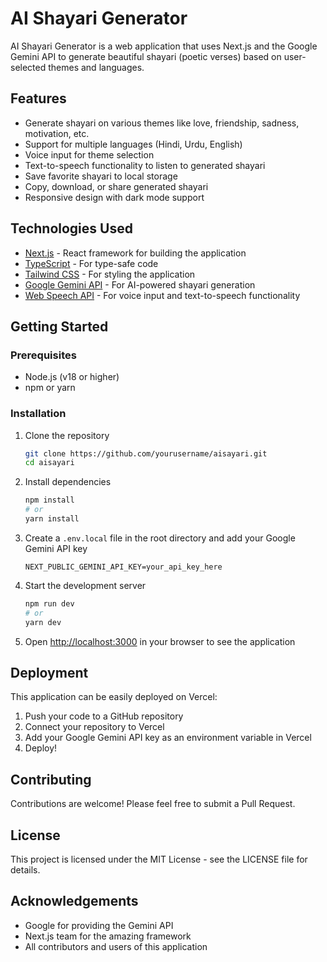 # AI Shayari Generator

AI Shayari Generator is a web application that uses Next.js and the Google Gemini API to generate beautiful shayari (poetic verses) based on user-selected themes and languages.

## Features

- Generate shayari on various themes like love, friendship, sadness, motivation, etc.
- Support for multiple languages (Hindi, Urdu, English)
- Voice input for theme selection
- Text-to-speech functionality to listen to generated shayari
- Save favorite shayari to local storage
- Copy, download, or share generated shayari
- Responsive design with dark mode support

## Technologies Used

- [Next.js](https://nextjs.org/) - React framework for building the application
- [TypeScript](https://www.typescriptlang.org/) - For type-safe code
- [Tailwind CSS](https://tailwindcss.com/) - For styling the application
- [Google Gemini API](https://ai.google.dev/) - For AI-powered shayari generation
- [Web Speech API](https://developer.mozilla.org/en-US/docs/Web/API/Web_Speech_API) - For voice input and text-to-speech functionality

## Getting Started

### Prerequisites

- Node.js (v18 or higher)
- npm or yarn

### Installation

1. Clone the repository
   ```bash
   git clone https://github.com/yourusername/aisayari.git
   cd aisayari
   ```

2. Install dependencies
   ```bash
   npm install
   # or
   yarn install
   ```

3. Create a `.env.local` file in the root directory and add your Google Gemini API key
   ```
   NEXT_PUBLIC_GEMINI_API_KEY=your_api_key_here
   ```

4. Start the development server
   ```bash
   npm run dev
   # or
   yarn dev
   ```

5. Open [http://localhost:3000](http://localhost:3000) in your browser to see the application

## Deployment

This application can be easily deployed on Vercel:

1. Push your code to a GitHub repository
2. Connect your repository to Vercel
3. Add your Google Gemini API key as an environment variable in Vercel
4. Deploy!

## Contributing

Contributions are welcome! Please feel free to submit a Pull Request.

## License

This project is licensed under the MIT License - see the LICENSE file for details.

## Acknowledgements

- Google for providing the Gemini API
- Next.js team for the amazing framework
- All contributors and users of this application
